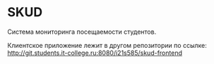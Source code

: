 SKUD
====
Система мониторинга посещаемости студентов.

Клиентское приложение лежит в другом репозитории по ссылке:
http://git.students.it-college.ru:8080/i21s585/skud-frontend
